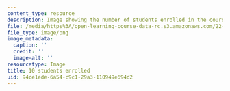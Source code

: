 ```yaml
---
content_type: resource
description: Image showing the number of students enrolled in the course.
file: /media/https%3A/open-learning-course-data-rc.s3.amazonaws.com/22-tht-undergraduate-thesis-tutorial-fall-2015/94ce1ede6a54c9c129a3110949e694d2_10.png
file_type: image/png
image_metadata:
  caption: ''
  credit: ''
  image-alt: ''
resourcetype: Image
title: 10 students enrolled
uid: 94ce1ede-6a54-c9c1-29a3-110949e694d2
---
```

